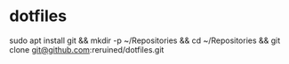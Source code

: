 # dotfiles
sudo apt install git && mkdir -p ~/Repositories && cd ~/Repositories && git clone git@github.com:reruined/dotfiles.git
